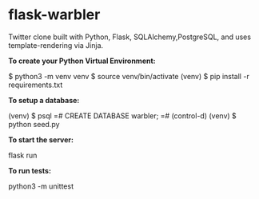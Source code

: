 # flask-warbler

Twitter clone built with Python, Flask, SQLAlchemy,PostgreSQL, and uses template-rendering via Jinja.

**To create your Python Virtual Environment:** 

$ python3 -m venv venv
$ source venv/bin/activate
(venv) $ pip install -r requirements.txt

**To setup a database:** 

(venv) $ psql
=# CREATE DATABASE warbler;
=# (control-d)
(venv) $ python seed.py

**To start the server:** 

flask run

**To run tests:**

python3 -m unittest <name-of-python-file>

